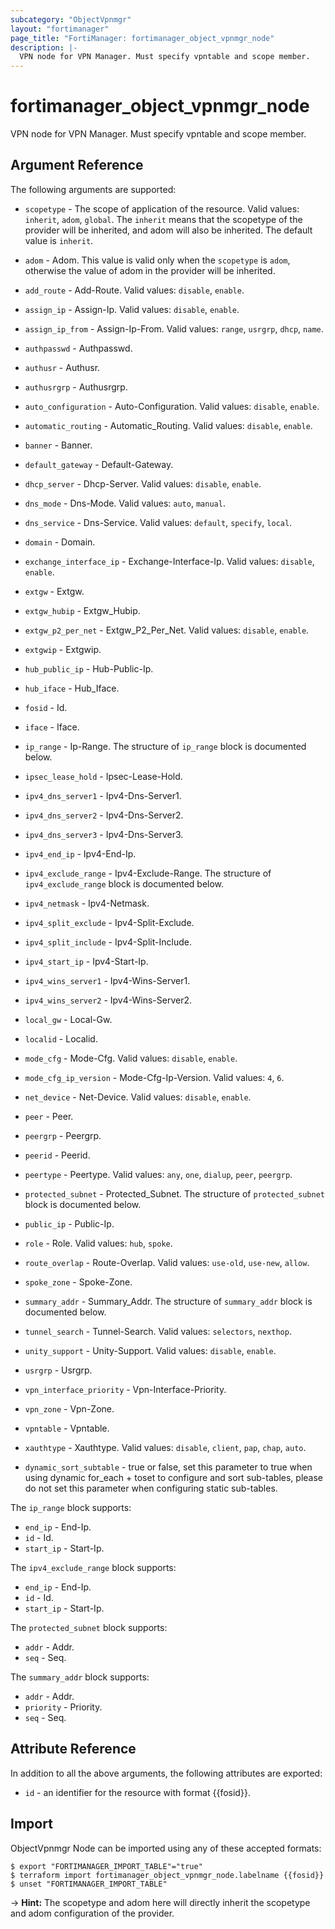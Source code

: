 ```yaml
---
subcategory: "ObjectVpnmgr"
layout: "fortimanager"
page_title: "FortiManager: fortimanager_object_vpnmgr_node"
description: |-
  VPN node for VPN Manager. Must specify vpntable and scope member.
---
```


# fortimanager_object_vpnmgr_node
VPN node for VPN Manager. Must specify vpntable and scope member.

## Argument Reference


The following arguments are supported:

* `scopetype` - The scope of application of the resource. Valid values: `inherit`, `adom`, `global`. The `inherit` means that the scopetype of the provider will be inherited, and adom will also be inherited. The default value is `inherit`.
* `adom` - Adom. This value is valid only when the `scopetype` is `adom`, otherwise the value of adom in the provider will be inherited.

* `add_route` - Add-Route. Valid values: `disable`, `enable`.

* `assign_ip` - Assign-Ip. Valid values: `disable`, `enable`.

* `assign_ip_from` - Assign-Ip-From. Valid values: `range`, `usrgrp`, `dhcp`, `name`.

* `authpasswd` - Authpasswd.
* `authusr` - Authusr.
* `authusrgrp` - Authusrgrp.
* `auto_configuration` - Auto-Configuration. Valid values: `disable`, `enable`.

* `automatic_routing` - Automatic_Routing. Valid values: `disable`, `enable`.

* `banner` - Banner.
* `default_gateway` - Default-Gateway.
* `dhcp_server` - Dhcp-Server. Valid values: `disable`, `enable`.

* `dns_mode` - Dns-Mode. Valid values: `auto`, `manual`.

* `dns_service` - Dns-Service. Valid values: `default`, `specify`, `local`.

* `domain` - Domain.
* `exchange_interface_ip` - Exchange-Interface-Ip. Valid values: `disable`, `enable`.

* `extgw` - Extgw.
* `extgw_hubip` - Extgw_Hubip.
* `extgw_p2_per_net` - Extgw_P2_Per_Net. Valid values: `disable`, `enable`.

* `extgwip` - Extgwip.
* `hub_public_ip` - Hub-Public-Ip.
* `hub_iface` - Hub_Iface.
* `fosid` - Id.
* `iface` - Iface.
* `ip_range` - Ip-Range. The structure of `ip_range` block is documented below.
* `ipsec_lease_hold` - Ipsec-Lease-Hold.
* `ipv4_dns_server1` - Ipv4-Dns-Server1.
* `ipv4_dns_server2` - Ipv4-Dns-Server2.
* `ipv4_dns_server3` - Ipv4-Dns-Server3.
* `ipv4_end_ip` - Ipv4-End-Ip.
* `ipv4_exclude_range` - Ipv4-Exclude-Range. The structure of `ipv4_exclude_range` block is documented below.
* `ipv4_netmask` - Ipv4-Netmask.
* `ipv4_split_exclude` - Ipv4-Split-Exclude.
* `ipv4_split_include` - Ipv4-Split-Include.
* `ipv4_start_ip` - Ipv4-Start-Ip.
* `ipv4_wins_server1` - Ipv4-Wins-Server1.
* `ipv4_wins_server2` - Ipv4-Wins-Server2.
* `local_gw` - Local-Gw.
* `localid` - Localid.
* `mode_cfg` - Mode-Cfg. Valid values: `disable`, `enable`.

* `mode_cfg_ip_version` - Mode-Cfg-Ip-Version. Valid values: `4`, `6`.

* `net_device` - Net-Device. Valid values: `disable`, `enable`.

* `peer` - Peer.
* `peergrp` - Peergrp.
* `peerid` - Peerid.
* `peertype` - Peertype. Valid values: `any`, `one`, `dialup`, `peer`, `peergrp`.

* `protected_subnet` - Protected_Subnet. The structure of `protected_subnet` block is documented below.
* `public_ip` - Public-Ip.
* `role` - Role. Valid values: `hub`, `spoke`.

* `route_overlap` - Route-Overlap. Valid values: `use-old`, `use-new`, `allow`.

* `spoke_zone` - Spoke-Zone.
* `summary_addr` - Summary_Addr. The structure of `summary_addr` block is documented below.
* `tunnel_search` - Tunnel-Search. Valid values: `selectors`, `nexthop`.

* `unity_support` - Unity-Support. Valid values: `disable`, `enable`.

* `usrgrp` - Usrgrp.
* `vpn_interface_priority` - Vpn-Interface-Priority.
* `vpn_zone` - Vpn-Zone.
* `vpntable` - Vpntable.
* `xauthtype` - Xauthtype. Valid values: `disable`, `client`, `pap`, `chap`, `auto`.

* `dynamic_sort_subtable` - true or false, set this parameter to true when using dynamic for_each + toset to configure and sort sub-tables, please do not set this parameter when configuring static sub-tables.

The `ip_range` block supports:

* `end_ip` - End-Ip.
* `id` - Id.
* `start_ip` - Start-Ip.

The `ipv4_exclude_range` block supports:

* `end_ip` - End-Ip.
* `id` - Id.
* `start_ip` - Start-Ip.

The `protected_subnet` block supports:

* `addr` - Addr.
* `seq` - Seq.

The `summary_addr` block supports:

* `addr` - Addr.
* `priority` - Priority.
* `seq` - Seq.


## Attribute Reference

In addition to all the above arguments, the following attributes are exported:
* `id` - an identifier for the resource with format {{fosid}}.

## Import

ObjectVpnmgr Node can be imported using any of these accepted formats:
```
$ export "FORTIMANAGER_IMPORT_TABLE"="true"
$ terraform import fortimanager_object_vpnmgr_node.labelname {{fosid}}
$ unset "FORTIMANAGER_IMPORT_TABLE"
```
-> **Hint:** The scopetype and adom here will directly inherit the scopetype and adom configuration of the provider.
